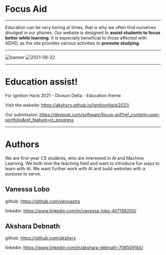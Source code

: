 # Focus Aid
** **
Education can be very boring at times, that is why we often find ourselves divulged in our phones. 
Our website is designed to **assist students to focus better while learning**. It is especially beneficial 
to those affected with ADHD, as the site provides various activities to **promote studying**.
** **
![banner](https://user-images.githubusercontent.com/70068533/130339371-82124cdc-69f8-48f0-b134-cd8a04dec2cb.png)
![2021-08-22](https://user-images.githubusercontent.com/70068533/130344085-8a6cf67f-667e-4bf6-96c3-6e9f60da26be.png)
** **
# Education assist!
For Ignition Hack 2021 - Divison Delta - Education theme

Visit the website: https://akshxrx.github.io/IgnitionHack2021/

Our submission: https://devpost.com/software/focus-aid?ref_content=user-portfolio&ref_feature=in_progress
** **
# Authors

We are first-year CS students, who are interested in AI and Machine Learning. We both love the teaching 
field and want to introduce fun ways to learn with AI. We want further work with AI and build websites 
with a purpose to serve.

## Vanessa Lobo
github: https://github.com/xenoastra

linkedin: https://www.linkedin.com/in/vanessa-lobo-407158200/

## Akshara Debnath
github: https://github.com/akshxrx

linkedin: https://www.linkedin.com/in/akshara-debnath-7085091b5/
